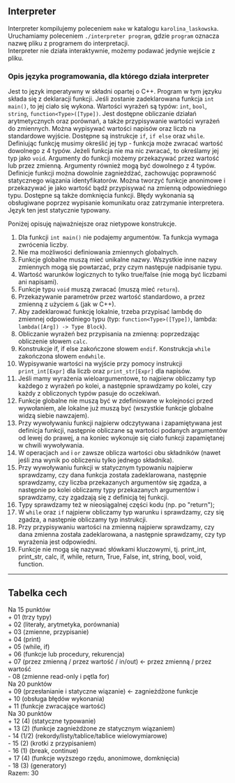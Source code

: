 ## Interpreter
Interpreter kompilujemy poleceniem `make` w katalogu `karolina_laskowska`.  
Uruchamiamy poleceniem `./interpreter program`, gdzie `program` oznacza nazwę pliku z programem do interpretacji.  
Interpreter nie działa interaktywnie, możemy podawać jedynie wejście z pliku.  

### Opis języka programowania, dla którego działa interpreter

Jest to język imperatywny w składni opartej o C++. 
Program w tym języku składa się z deklaracji funkcji. Jeśli zostanie zadeklarowana funkcja `int main()`, to jej ciało się wykona.
Wartości wyrażeń są typów: `int`, `bool`, `string`, `function<Type>([Type])`.
Jest dostępne obliczanie działań arytmetycznych oraz porównań, a także przypisywanie wartości wyrażeń do zmiennych.
Można wypisywać wartości napisów oraz liczb na standardowe wyjście.
Dostępne są instrukcje `if`, `if else` oraz `while`.
Definiując funkcję musimy określić jej typ - funkcja może zwracać wartość dowolnego z 4 typów. Jeżeli funkcja nie ma nic zwracać, to określamy jej typ jako `void`.
Argumenty do funkcji możemy przekazywać przez wartość lub przez zmienną. Argumenty również mogą być dowolnego z 4 typów.
Definicje funkcji można dowolnie zagnieżdżać, zachowując poprawność statycznego wiązania identyfikatorów.
Można tworzyć funkcje anonimowe i przekazywać je jako wartość bądź przypisywać na zmienną odpowiedniego typu.
Dostępne są także domknięcia funkcji.
Błędy wykonania są obsługiwane poprzez wypisanie komunikatu oraz zatrzymanie interpretera.
Język ten jest statycznie typowany.


Poniżej opisuję najważniejsze oraz nietypowe konstrukcje. 
1. Dla funkcji `int main()` nie podajemy argumentów. Ta funkcja wymaga zwrócenia liczby.
2. Nie ma możliwości definiowania zmiennych globalnych. 
3. Funkcje globalne muszą mieć unikalne nazwy. Wszystkie inne nazwy zmiennych mogą się powtarzać, przy czym następuje nadpisanie typu.
4. Wartość warunków logicznych to tylko true/false (nie mogą być liczbami ani napisami).
5. Funkcje typu `void` muszą zwracać (muszą mieć `return`).
6. Przekazywanie parametrów przez wartość standardowo, a przez zmienną z użyciem `&` (jak w C++). 
7. Aby zadeklarować funkcję lokalnie, trzeba przypisać lambdę do zmiennej odpowiedniego typu (typ: `function<Type>([Type])`, lambda: `lambda([Arg]) -> Type Block`).
8. Obliczanie wyrażeń bez przypisania na zmienną: poprzedzając obliczenie słowem `calc`.
9. Konstrukcje if, if else zakończone słowem `endif`. Konstrukcja `while` zakończona słowem `endwhile`.
10. Wypisywanie wartości na wyjście przy pomocy instrukcji `print_int[Expr]` dla liczb oraz `print_str[Expr]` dla napisów.
12. Jeśli mamy wyrażenia wieloargumentowe, to najpierw obliczamy typ każdego z wyrażeń po kolei, a następnie sprawdzamy po kolei, czy każdy z obliczonych typów pasuje do oczekiwań.
13. Funkcje globalne nie muszą być w zdefiniowane w kolejności przed wywołaniem, ale lokalne już muszą być (wszystkie funkcje globalne widzą siebie nawzajem).
14. Przy wywoływaniu funkcji najpierw odczytywana i zapamiętywana jest definicja funkcji, następnie obliczane są wartości podanych argumentów od lewej do prawej, a na koniec wykonuje się ciało funkcji zapamiętanej w chwili wywoływania.
15. W operacjach `and` i `or` zawsze oblicza wartości obu składników (nawet jeśli zna wynik po obliczeniu tylko jednego składnika).
16. Przy wywoływaniu funkcji w statycznym typowaniu najpierw sprawdzamy, czy dana funkcja została zadeklarowana, następnie sprawdzamy, czy liczba przekazanych argumentów się zgadza, a następnie po kolei obliczamy typy przekazanych argumentów i sprawdzamy, czy zgadzają się z definicją tej funkcji.
17. Typy sprawdzamy też w nieosiągalnej części kodu (np. po "return");
18. W `while` oraz `if` najpierw obliczamy typ warunku i sprawdzamy, czy się zgadza, a następnie obliczamy typ instrukcji.
19. Przy przypisywaniu wartości na zmienną najpierw sprawdzamy, czy dana zmienna została zadeklarowana, a następnie sprawdzamy, czy typ wyrażenia jest odpowiedni.
20. Funkcje nie mogą się nazywać słówkami kluczowymi, tj. print_int, print_str, calc, if, while, return, True, False, int, string, bool, void, function.

---
## Tabelka cech
Na 15 punktów  
\+  01 (trzy typy)  
\+  02 (literały, arytmetyka, porównania)  
\+  03 (zmienne, przypisanie)  
\+  04 (print)  
\+  05 (while, if)  
\+  06 (funkcje lub procedury, rekurencja)  
\+  07 (przez zmienną / przez wartość / in/out) ← przez zmienną / przez wartość  
\-  08 (zmienne read-only i pętla for)  
Na 20 punktów  
\+  09 (przesłanianie i statyczne wiązanie) ← zagnieżdżone funkcje  
\+  10 (obsługa błędów wykonania)  
\+  11 (funkcje zwracające wartość)  
Na 30 punktów  
\+  12 (4) (statyczne typowanie)  
\+  13 (2) (funkcje zagnieżdżone ze statycznym wiązaniem)  
\-  14 (1/2) (rekordy/listy/tablice/tablice wielowymiarowe)  
\-  15 (2) (krotki z przypisaniem)  
\-  16 (1) (break, continue)  
\+  17 (4) (funkcje wyższego rzędu, anonimowe, domknięcia)  
\-  18 (3) (generatory)  
Razem: 30
